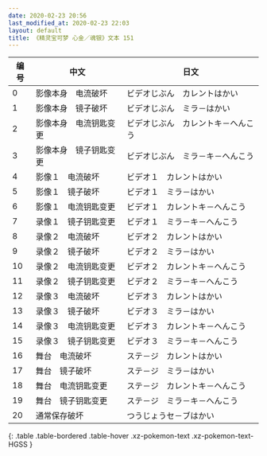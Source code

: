 ```yaml
---
date: 2020-02-23 20:56
last_modified_at: 2020-02-23 22:03
layout: default
title: 《精灵宝可梦 心金／魂银》文本 151
---
```

| 编号 | 中文 | 日文 |
| ---- | ---- | ---- |
| 0 | 影像本身　电流破坏 | ビデオじぶん　カレントはかい |
| 1 | 影像本身　镜子破坏 | ビデオじぶん　ミラ－はかい |
| 2 | 影像本身　电流钥匙变更 | ビデオじぶん　カレントキ－へんこう |
| 3 | 影像本身　镜子钥匙变更 | ビデオじぶん　ミラ－キ－へんこう |
| 4 | 影像１　电流破坏 | ビデオ１　カレントはかい |
| 5 | 影像１　镜子破坏 | ビデオ１　ミラ－はかい |
| 6 | 影像１　电流钥匙变更 | ビデオ１　カレントキ－へんこう |
| 7 | 录像１　镜子钥匙变更 | ビデオ１　ミラ－キ－へんこう |
| 8 | 录像２　电流破坏 | ビデオ２　カレントはかい |
| 9 | 录像２　镜子破坏 | ビデオ２　ミラ－はかい |
| 10 | 录像２　电流钥匙变更 | ビデオ２　カレントキ－へんこう |
| 11 | 录像２　镜子钥匙变更 | ビデオ２　ミラ－キ－へんこう |
| 12 | 录像３　电流破坏 | ビデオ３　カレントはかい |
| 13 | 录像３　镜子破坏 | ビデオ３　ミラ－はかい |
| 14 | 录像３　电流钥匙变更 | ビデオ３　カレントキ－へんこう |
| 15 | 录像３　镜子钥匙变更 | ビデオ３　ミラ－キ－へんこう |
| 16 | 舞台　电流破坏 | ステ－ジ　カレントはかい |
| 17 | 舞台　镜子破坏 | ステ－ジ　ミラ－はかい |
| 18 | 舞台　电流钥匙变更 | ステ－ジ　カレントキ－へんこう |
| 19 | 舞台　镜子钥匙变更 | ステ－ジ　ミラ－キ－へんこう |
| 20 | 通常保存破坏 | つうじょうセ－ブはかい |
{: .table .table-bordered .table-hover .xz-pokemon-text .xz-pokemon-text-HGSS }